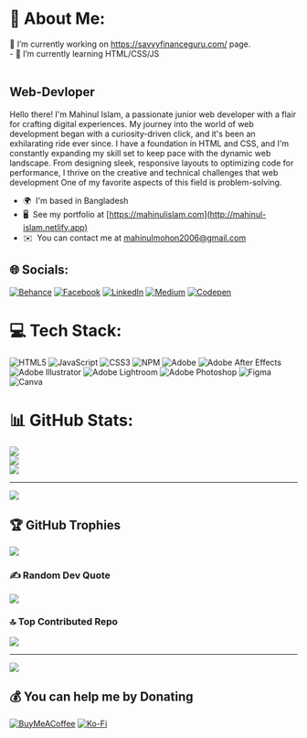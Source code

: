 # 💫 About Me:
🔭 I’m currently working on https://savvyfinanceguru.com/ page. <br>- 🌱 I’m currently learning HTML/CSS/JS<br><br> 

Web-Devloper
------------

Hello there! I'm Mahinul Islam, a passionate junior web developer with a flair for crafting digital experiences. My journey into the world of web development began with a curiosity-driven click, and it's been an exhilarating ride ever since. I have a foundation in HTML and CSS, and I'm constantly expanding my skill set to keep pace with the dynamic web landscape. From designing sleek, responsive layouts to optimizing code for performance, I thrive on the creative and technical challenges that web development One of my favorite aspects of this field is problem-solving.

* 🌍  I'm based in Bangladesh
* 🖥️  See my portfolio at [https://mahinulislam.com](http://mahinul-islam.netlify.app)
* ✉️  You can contact me at [mahinulmohon2006@gmail.com](mailto:mahinulmohon2006@gmail.com)


## 🌐 Socials:
[![Behance](https://img.shields.io/badge/Behance-1769ff?logo=behance&logoColor=white)](https://behance.net/mahinulislam1) [![Facebook](https://img.shields.io/badge/Facebook-%231877F2.svg?logo=Facebook&logoColor=white)](https://facebook.com/mahinuladri) [![LinkedIn](https://img.shields.io/badge/LinkedIn-%230077B5.svg?logo=linkedin&logoColor=white)](https://linkedin.com/in/mahinul-islam-6a1937281) [![Medium](https://img.shields.io/badge/Medium-12100E?logo=medium&logoColor=white)](https://medium.com/@@Mahinulislam123) [![Codepen](https://img.shields.io/badge/Codepen-000000?style=for-the-badge&logo=codepen&logoColor=white)](https://codepen.io/mahinulislam) 

# 💻 Tech Stack:
![HTML5](https://img.shields.io/badge/html5-%23E34F26.svg?style=for-the-badge&logo=html5&logoColor=white) ![JavaScript](https://img.shields.io/badge/javascript-%23323330.svg?style=for-the-badge&logo=javascript&logoColor=%23F7DF1E) ![CSS3](https://img.shields.io/badge/css3-%231572B6.svg?style=for-the-badge&logo=css3&logoColor=white) ![NPM](https://img.shields.io/badge/NPM-%23CB3837.svg?style=for-the-badge&logo=npm&logoColor=white) ![Adobe](https://img.shields.io/badge/adobe-%23FF0000.svg?style=for-the-badge&logo=adobe&logoColor=white) ![Adobe After Effects](https://img.shields.io/badge/Adobe%20After%20Effects-9999FF.svg?style=for-the-badge&logo=Adobe%20After%20Effects&logoColor=white) ![Adobe Illustrator](https://img.shields.io/badge/adobe%20illustrator-%23FF9A00.svg?style=for-the-badge&logo=adobe%20illustrator&logoColor=white) ![Adobe Lightroom](https://img.shields.io/badge/Adobe%20Lightroom-31A8FF.svg?style=for-the-badge&logo=Adobe%20Lightroom&logoColor=white) ![Adobe Photoshop](https://img.shields.io/badge/adobe%20photoshop-%2331A8FF.svg?style=for-the-badge&logo=adobe%20photoshop&logoColor=white) ![Figma](https://img.shields.io/badge/figma-%23F24E1E.svg?style=for-the-badge&logo=figma&logoColor=white) ![Canva](https://img.shields.io/badge/Canva-%2300C4CC.svg?style=for-the-badge&logo=Canva&logoColor=white)
# 📊 GitHub Stats:
![](https://github-readme-stats.vercel.app/api?username=Mahinul-Islam-Mahin&theme=dark&hide_border=false&include_all_commits=true&count_private=true)<br/>
![](https://github-readme-streak-stats.herokuapp.com/?user=Mahinul-Islam-Mahin&theme=dark&hide_border=false)<br/>
![](https://github-readme-stats.vercel.app/api/top-langs/?username=Mahinul-Islam-Mahin&theme=dark&hide_border=false&include_all_commits=true&count_private=true&layout=compact)

---
[![](https://visitcount.itsvg.in/api?id=Mahinul-Islam-Mahin&icon=0&color=0)](https://visitcount.itsvg.in)

## 🏆 GitHub Trophies
![](https://github-profile-trophy.vercel.app/?username=MahinulBoss&theme=darkhub&no-frame=false&no-bg=false&margin-w=4)

### ✍️ Random Dev Quote
![](https://quotes-github-readme.vercel.app/api?type=vetical&theme=dark)

### 🔝 Top Contributed Repo
![](https://github-contributor-stats.vercel.app/api?username=MahinulBoss&limit=5&theme=dark&combine_all_yearly_contributions=true)

---
[![](https://visitcount.itsvg.in/api?id=MahinulBoss&icon=0&color=12)](https://visitcount.itsvg.in)

  ## 💰 You can help me by Donating
  [![BuyMeACoffee](https://img.shields.io/badge/Buy%20Me%20a%20Coffee-ffdd00?style=for-the-badge&logo=buy-me-a-coffee&logoColor=black)](https://buymeacoffee.com/mahinulislam) [![Ko-Fi](https://img.shields.io/badge/Ko--fi-F16061?style=for-the-badge&logo=ko-fi&logoColor=white)](https://ko-fi.com/mahinulislam) 
